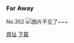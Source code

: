 ### Far Away
No.352
![图片不见了~~~](https://imgs.xkcd.com/comics/far_away.png)

[原址](https://xkcd.com//352) [下载](https://imgs.xkcd.com/comics/far_away.png)

